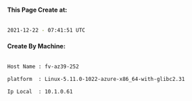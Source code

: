 
   
#### This Page Create at:

```bash

2021-12-22 - 07:41:51 UTC

```

#### Create By Machine:

```bash

Host Name : fv-az39-252

platform  : Linux-5.11.0-1022-azure-x86_64-with-glibc2.31

Ip Local  : 10.1.0.61

```

